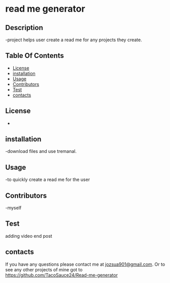 # read me generator

   ## Description
   -project helps user create a read me for any projects they create.

   ## Table Of Contents

   - [License](#License)
   - [installation](#installation)
   - [Usage](#Usage)
   - [Contributors](#Contributors)
   - [Test](#Test)
   - [contacts](#contacts)

   ## License

   -

   ## installation

   -download files and use tremanal.

   ## Usage

   -to quickly create a read me for the user

   ## Contributors

   -myself

   ## Test
   adding video end post
   
   ## contacts

   If you have any questions please contact me at jozsua901@gmail.com. Or to see any other projects of mine got to https://github.com/TacoSauce24/Read-me-generator
